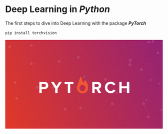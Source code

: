 # Deep Learning in *Python* 
The first steps to dive into Deep Learning with the package ***PyTorch*** 
```Python
pip install torchvision
```
![](imagen.png)
